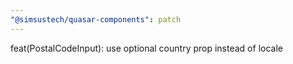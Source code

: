 ```yaml
---
"@simsustech/quasar-components": patch
---
```


feat(PostalCodeInput): use optional country prop instead of locale
